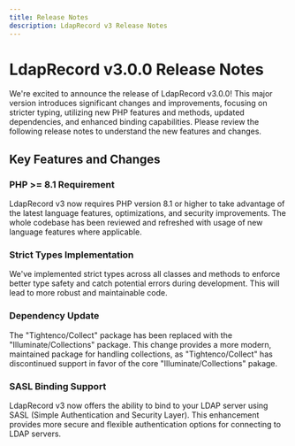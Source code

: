 ```yaml
---
title: Release Notes
description: LdapRecord v3 Release Notes
---
```


# LdapRecord v3.0.0 Release Notes

We're excited to announce the release of LdapRecord v3.0.0! This major version introduces 
significant changes and improvements, focusing on stricter typing, utilizing new PHP 
features and methods, updated dependencies, and enhanced binding capabilities.
Please review the following release notes to understand the new features and changes.

## Key Features and Changes

### PHP >= 8.1 Requirement 

LdapRecord v3 now requires PHP version 8.1 or higher to take advantage of the latest 
language features, optimizations, and security improvements. The whole codebase has
been reviewed and refreshed with usage of new language features where applicable. 

### Strict Types Implementation

We've implemented strict types across all classes and methods to enforce better 
type safety and catch potential errors during development. This will lead to 
more robust and maintainable code.

### Dependency Update

The "Tightenco/Collect" package has been replaced with the "Illuminate/Collections"
package. This change provides a more modern, maintained package for handling 
collections, as "Tightenco/Collect" has discontinued support in favor of 
the core "Illuminate/Collections" pakage.

### SASL Binding Support

LdapRecord v3 now offers the ability to bind to your LDAP server using SASL 
(Simple Authentication and Security Layer). This enhancement provides more 
secure and flexible authentication options for connecting to LDAP servers.